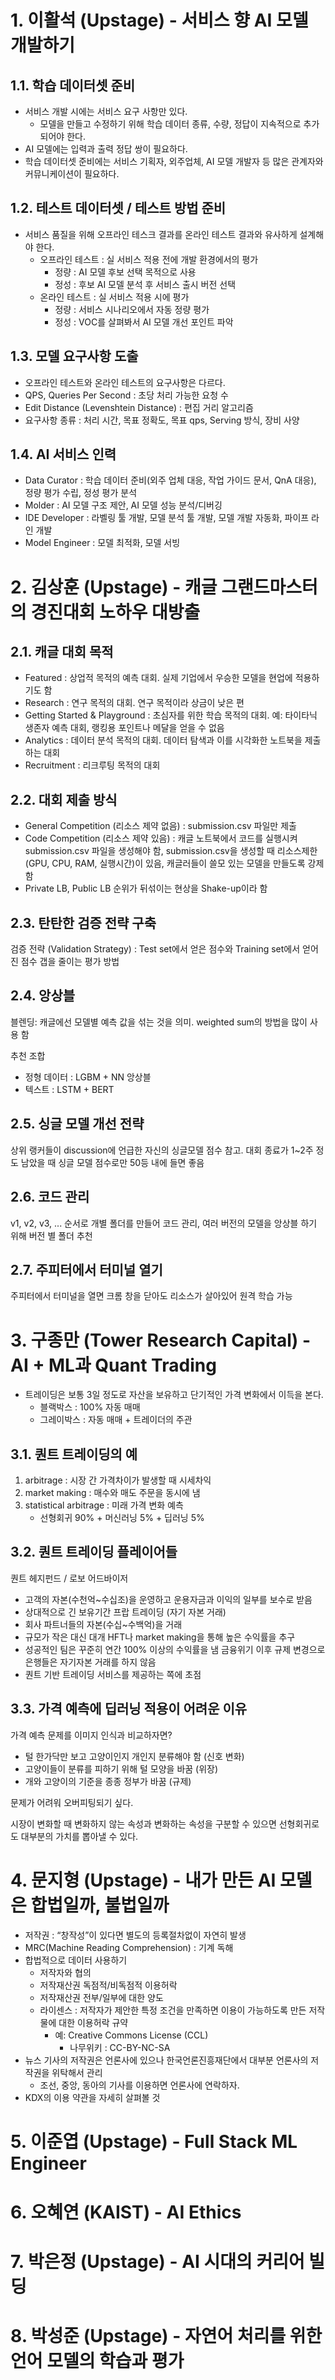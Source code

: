 # 1. 이활석 (Upstage) - 서비스 향 AI 모델 개발하기
## 1.1. 학습 데이터셋 준비
- 서비스 개발 시에는 서비스 요구 사항만 있다.
    - 모델을 만들고 수정하기 위해 학습 데이터 종류, 수량, 정답이 지속적으로 추가되어야 한다.
- AI 모델에는 입력과 출력 정답 쌍이 필요하다.
- 학습 데이터셋 준비에는 서비스 기획자, 외주업체, AI 모델 개발자 등 많은 관계자와 커뮤니케이션이 필요하다.

## 1.2. 테스트 데이터셋 / 테스트 방법 준비
- 서비스 품질을 위해 오프라인 테스크 결과를 온라인 테스트 결과와 유사하게 설계해야 한다. 
    - 오프라인 테스트 : 실 서비스 적용 전에 개발 환경에서의 평가
        - 정량 : AI 모델 후보 선택 목적으로 사용
        - 정성 : 후보 AI 모델 분석 후 서비스 출시 버전 선택
    - 온라인 테스트 : 실 서비스 적용 시에 평가
        - 정량 : 서비스 시나리오에서 자동 정량 평가
        - 정성 : VOC를 살펴봐서 AI 모델 개선 포인트 파악

## 1.3. 모델 요구사항 도출
- 오프라인 테스트와 온라인 테스트의 요구사항은 다르다.
- QPS, Queries Per Second : 초당 처리 가능한 요청 수
- Edit Distance (Levenshtein Distance) : 편집 거리 알고리즘
- 요구사항 종류 : 처리 시간, 목표 정확도, 목표 qps, Serving 방식, 장비 사양

## 1.4. AI 서비스 인력
- Data Curator : 학습 데이터 준비(외주 업체 대응, 작업 가이드 문서, QnA 대응), 정량 평가 수립, 정성 평가 분석
- Molder : AI 모델 구조 제안, AI 모델 성능 분석/디버깅
- IDE Developer : 라벨링 툴 개발, 모델 분석 툴 개발, 모델 개발 자동화, 파이프 라인 개발
- Model Engineer : 모델 최적화, 모델 서빙


# 2. 김상훈 (Upstage) - 캐글 그랜드마스터의 경진대회 노하우 대방출
## 2.1. 캐글 대회 목적
- Featured  : 상업적 목적의 예측 대회. 실제 기업에서 우승한 모델을 현업에 적용하기도 함
- Research : 연구 목적의 대회. 연구 목적이라 상금이 낮은 편
- Getting Started & Playground : 초심자를 위한 학습 목적의 대회. 예: 타이타닉 생존자 예측 대회, 랭킹용 포인트나 메달을 얻을 수 없음
- Analytics : 데이터 분석 목적의 대회. 데이터 탐색과 이를 시각화한 노트북을 제출하는 대회
- Recruitment : 리크루팅 목적의 대회

## 2.2. 대회 제출 방식
- General Competition (리소스 제약 없음) : submission.csv 파일만 제출
- Code Competition (리소스 제약 있음) : 캐글 노트북에서 코드를 실행시켜 submission.csv 파일을 생성해야 함, submission.csv을 생성할 때 리소스제한(GPU, CPU, RAM, 실행시간)이 있음, 캐글러들이 쓸모 있는 모델을 만들도록 강제함
- Private LB, Public LB 순위가 뒤섞이는 현상을 Shake-up이라 함

## 2.3. 탄탄한 검증 전략 구축
검증 전략 (Validation Strategy) : Test set에서 얻은 점수와 Training set에서 얻어진 점수 갭을 줄이는 평가 방법

## 2.4. 앙상블
블렌딩: 캐글에선 모델별 예측 값을 섞는 것을 의미. weighted sum의 방법을 많이 사용
함

추천 조합
- 정형 데이터 : LGBM + NN 앙상블
- 텍스트 : LSTM + BERT

## 2.5. 싱글 모델 개선 전략
상위 랭커들이 discussion에 언급한 자신의 싱글모델 점수 참고. 대회 종료가 1~2주 정도 남았을 때 싱글 모델 점수로만 50등 내에 들면 좋음

## 2.6. 코드 관리
v1, v2, v3, ... 순서로 개별 폴더를 만들어 코드 관리, 여러 버전의 모델을 앙상블 하기 위해 버전 별 폴더 추천

## 2.7. 주피터에서 터미널 열기
주피터에서 터미널을 열면 크롬 창을 닫아도 리소스가 살아있어 원격 학습 가능


# 3. 구종만 (Tower Research Capital) - AI + ML과 Quant Trading
- 트레이딩은 보통 3일 정도로 자산을 보유하고 단기적인 가격 변화에서 이득을 본다.
    - 블랙박스 : 100% 자동 매매
    - 그레이박스 : 자동 매매 + 트레이더의 주관
## 3.1. 퀀트 트레이딩의 예
1. arbitrage : 시장 간 가격차이가 발생할 때 시세차익
2. market making : 매수와 매도 주문을 동시에 냄
3. statistical arbitrage : 미래 가격 변화 예측
    - 선형회귀 90% + 머신러닝 5% + 딥러닝 5% 

## 3.2. 퀀트 트레이딩 플레이어들
퀀트 헤지펀드 / 로보 어드바이저
- 고객의 자본(수천억~수십조)을 운영하고 운용자금과 이익의 일부를 보수로 받음
- 상대적으로 긴 보유기간
프랍 트레이딩 (자기 자본 거래)
- 회사 파트너들의 자본(수십~수백억)을 거래
- 규모가 작은 대신 대개 HFT나 market making을 통해 높은 수익률을 추구
- 성공적인 팀은 꾸준히 연간 100% 이상의 수익률을 냄
금융위기 이후 규제 변경으로 은행들은 자기자본 거래를 하지 않음
- 퀀트 기반 트레이딩 서비스를 제공하는 쪽에 초점

## 3.3. 가격 예측에 딥러닝 적용이 어려운 이유
가격 예측 문제를 이미지 인식과 비교하자면?
- 털 한가닥만 보고 고양이인지 개인지 분류해야 함 (신호 변화)
- 고양이들이 분류를 피하기 위해 털 모양을 바꿈 (위장)
- 개와 고양이의 기준을 종종 정부가 바꿈 (규제)

문제가 어려워 오버피팅되기 싶다.

시장이 변화할 때 변화하지 않는 속성과 변화하는 속성을 구분할 수 있으면 선형회귀로도 대부분의 가치를 뽑아낼 수 있다.

# 4. 문지형 (Upstage) - 내가 만든 AI 모델은 합법일까, 불법일까
- 저작권 : “창작성”이 있다면 별도의 등록절차없이 자연히 발생
- MRC(Machine Reading Comprehension) : 기계 독해 
- 합법적으로 데이터 사용하기
    - 저작자와 협의
    - 저작재산권 독점적/비독점적 이용허락
    - 저작재산권 전부/일부에 대한 양도
    - 라이센스 : 저작자가 제안한 특정 조건을 만족하면 이용이
가능하도록 만든 저작물에 대한 이용허락 규약
        - 예: Creative Commons License (CCL)
            - 나무위키 : CC-BY-NC-SA
- 뉴스 기사의 저작권은 언론사에 있으나 한국언론진흥재단에서 대부분 언론사의 저작권을 위탁해서 관리
    - 조선, 중앙, 동아의 기사를 이용하면 언론사에 연락하자.
- KDX의 이용 약관을 자세히 살펴볼 것

# 5. 이준엽 (Upstage) - Full Stack ML Engineer

# 6. 오혜연 (KAIST) - AI Ethics

# 7. 박은정 (Upstage) - AI 시대의 커리어 빌딩

# 8. 박성준 (Upstage) - 자연어 처리를 위한 언어 모델의 학습과 평가
